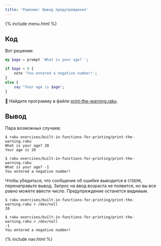 ```yaml
---
title: 'Решение: Вывод предупреждения'
---
```


{% include menu.html %}

## Код

Вот решение:

```raku
my $age = prompt 'What is your age? ';

if $age < 0 {
    note 'You entered a negative number!';
}
else {
    say "Your age is $age";
}
```

🦋 Найдите программу в файле [print-the-warning.raku](https://github.com/ash/raku-course/blob/master/exercises/built-in-functions-for-printing/print-the-warning.raku).

## Вывод

Пара возможных случаев:

```console
$ raku exercises/built-in-functions-for-printing/print-the-warning.raku 
What is your age? 20
Your age is 20

$ raku exercises/built-in-functions-for-printing/print-the-warning.raku 
What is your age? -1
You entered a negative number!
```

Чтобы убедиться, что сообщение об ошибке выводится в `STDERR`, перенаправьте вывод. Запрос на ввод возраста не появится, но вы все равно можете ввести число. Предупреждение останется видимым.

```console
$ raku exercises/built-in-functions-for-printing/print-the-warning.raku > /dev/null
20

$ raku exercises/built-in-functions-for-printing/print-the-warning.raku > /dev/null 
-1
You entered a negative number!
```

{% include nav.html %}